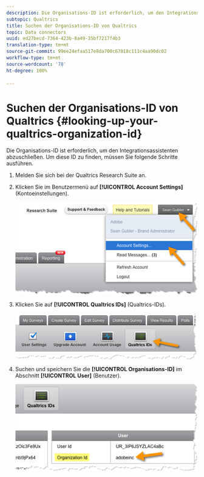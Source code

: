```yaml
---
description: Die Organisations-ID ist erforderlich, um den Integrationsassistenten abzuschließen. Um diese ID zu finden, müssen Sie folgende Schritte ausführen.
subtopic: Qualtrics
title: Suchen der Organisations-ID von Qualtrics
topic: Data connectors
uuid: ed27becd-7364-423b-8a49-35bf7217f4b3
translation-type: tm+mt
source-git-commit: 99ee24efaa517e8da700c67818c111c4aa90dc02
workflow-type: tm+mt
source-wordcount: '78'
ht-degree: 100%

---
```



# Suchen der Organisations-ID von Qualtrics {#looking-up-your-qualtrics-organization-id}

Die Organisations-ID ist erforderlich, um den Integrationsassistenten abzuschließen. Um diese ID zu finden, müssen Sie folgende Schritte ausführen.

1. Melden Sie sich bei der Qualtrics Research Suite an.
1. Klicken Sie im Benutzermenü auf **[!UICONTROL Account Settings]** (Kontoeinstellungen).

   ![](assets/qualtrics-org-id-1.png)

1. Klicken Sie auf **[!UICONTROL Qualtrics IDs]** (Qualtrics-IDs).

   ![](assets/qualtrics-org-id-2.png)

1. Suchen und speichern Sie die **[!UICONTROL Organisations-ID]** im Abschnitt **[!UICONTROL User]** (Benutzer).

   ![](assets/qualtrics-org-id-3.png)

